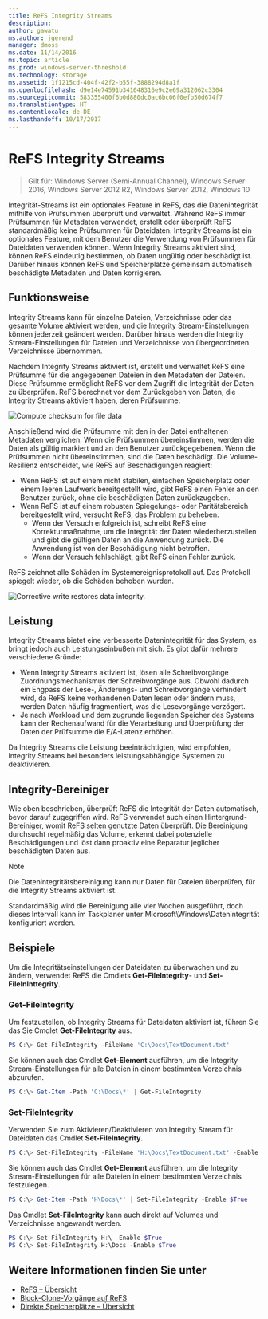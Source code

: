 ```yaml
---
title: ReFS Integrity Streams
description: 
author: gawatu
ms.author: jgerend
manager: dmoss
ms.date: 11/14/2016
ms.topic: article
ms.prod: windows-server-threshold
ms.technology: storage
ms.assetid: 1f1215cd-404f-42f2-b55f-3888294d8a1f
ms.openlocfilehash: d9e14e74591b341048316e9c2e69a312062c3304
ms.sourcegitcommit: 583355400f6b0d880dc0ac6bc06f0efb50d674f7
ms.translationtype: HT
ms.contentlocale: de-DE
ms.lasthandoff: 10/17/2017
---
```

# <a name="refs-integrity-streams"></a>ReFS Integrity Streams
>Gilt für: Windows Server (Semi-Annual Channel), Windows Server 2016, Windows Server 2012 R2, Windows Server 2012, Windows 10

Integrität-Streams ist ein optionales Feature in ReFS, das die Datenintegrität mithilfe von Prüfsummen überprüft und verwaltet. Während ReFS immer Prüfsummen für Metadaten verwendet, erstellt oder überprüft ReFS standardmäßig keine Prüfsummen für Dateidaten. Integrity Streams ist ein optionales Feature, mit dem Benutzer die Verwendung von Prüfsummen für Dateidaten verwenden können. Wenn Integrity Streams aktiviert sind, können ReFS eindeutig bestimmen, ob Daten ungültig oder beschädigt ist. Darüber hinaus können ReFS und Speicherplätze gemeinsam automatisch beschädigte Metadaten und Daten korrigieren.

## <a name="how-it-works"></a>Funktionsweise 

Integrity Streams kann für einzelne Dateien, Verzeichnisse oder das gesamte Volume aktiviert werden, und die Integrity Stream-Einstellungen können jederzeit geändert werden. Darüber hinaus werden die Integrity Stream-Einstellungen für Dateien und Verzeichnisse von übergeordneten Verzeichnisse übernommen. 

Nachdem Integrity Streams aktiviert ist, erstellt und verwaltet ReFS eine Prüfsumme für die angegebenen Dateien in den Metadaten der Dateien. Diese Prüfsumme ermöglicht ReFS vor dem Zugriff die Integrität der Daten zu überprüfen. ReFS berechnet vor dem Zurückgeben von Daten, die Integrity Streams aktiviert haben, deren Prüfsumme:

<img src=media/compute-checksum.gif alt="Compute checksum for file data"/>

Anschließend wird die Prüfsumme mit den in der Datei enthaltenen Metadaten verglichen. Wenn die Prüfsummen übereinstimmen, werden die Daten als gültig markiert und an den Benutzer zurückgegebenen. Wenn die Prüfsummen nicht übereinstimmen, sind die Daten beschädigt. Die Volume-Resilienz entscheidet, wie ReFS auf Beschädigungen reagiert:

- Wenn ReFS ist auf einem nicht stabilen, einfachen Speicherplatz oder einem leeren Laufwerk bereitgestellt wird, gibt ReFS einen Fehler an den Benutzer zurück, ohne die beschädigten Daten zurückzugeben. 
- Wenn ReFS ist auf einem robusten Spiegelungs- oder Paritätsbereich bereitgestellt wird, versucht ReFS, das Problem zu beheben. 
    - Wenn der Versuch erfolgreich ist, schreibt ReFS eine Korrekturmaßnahme, um die Integrität der Daten wiederherzustellen und gibt die gültigen Daten an die Anwendung zurück. Die Anwendung ist von der Beschädigung nicht betroffen.
    - Wenn der Versuch fehlschlägt, gibt ReFS einen Fehler zurück. 

ReFS zeichnet alle Schäden im Systemereignisprotokoll auf. Das Protokoll spiegelt wieder, ob die Schäden behoben wurden. 

<img src=media/corrective-write.gif alt="Corrective write restores data integrity."/>

## <a name="performance"></a>Leistung 

Integrity Streams bietet eine verbesserte Datenintegrität für das System, es bringt jedoch auch Leistungseinbußen mit sich. Es gibt dafür mehrere verschiedene Gründe:
- Wenn Integrity Streams aktiviert ist, lösen alle Schreibvorgänge Zuordnungsmechanismus der Schreibvorgänge aus. Obwohl dadurch ein Engpass der Lese-, Änderungs- und Schreibvorgänge verhindert wird, da ReFS keine vorhandenen Daten lesen oder ändern muss, werden Daten häufig fragmentiert, was die Lesevorgänge verzögert. 
- Je nach Workload und dem zugrunde liegenden Speicher des Systems kann der Rechenaufwand für die Verarbeitung und Überprüfung der Daten der Prüfsumme die E/A-Latenz erhöhen. 

Da Integrity Streams die Leistung beeinträchtigten, wird empfohlen, Integrity Streams bei besonders leistungsabhängige Systemen zu deaktivieren. 

## <a name="integrity-scrubber"></a>Integrity-Bereiniger

Wie oben beschrieben, überprüft ReFS die Integrität der Daten automatisch, bevor darauf zugegriffen wird. ReFS verwendet auch einen Hintergrund-Bereiniger, womit ReFS selten genutzte Daten überprüft. Die Bereinigung durchsucht regelmäßig das Volume, erkennt dabei potenzielle Beschädigungen und löst dann proaktiv eine Reparatur jeglicher beschädigten Daten aus.

  >[!NOTE]
  >Die Datenintegritätsbereinigung kann nur Daten für Dateien überprüfen, für die Integrity Streams aktiviert ist.

Standardmäßig wird die Bereinigung alle vier Wochen ausgeführt, doch dieses Intervall kann im Taskplaner unter Microsoft\Windows\Datenintegrität konfiguriert werden. 

## <a name="examples"></a>Beispiele
Um die Integritätseinstellungen der Dateidaten zu überwachen und zu ändern, verwendet ReFS die Cmdlets **Get-FileIntegrity**- und **Set-FileInInttegrity**.

### <a name="get-fileintegrity"></a>Get-FileIntegrity
Um festzustellen, ob Integrity Streams für Dateidaten aktiviert ist, führen Sie das Sie Cmdlet **Get-FileIntegrity** aus. 

```PowerShell
PS C:\> Get-FileIntegrity -FileName 'C:\Docs\TextDocument.txt'
```

Sie können auch das Cmdlet **Get-Element** ausführen, um die Integrity Stream-Einstellungen für alle Dateien in einem bestimmten Verzeichnis abzurufen. 

```PowerShell
PS C:\> Get-Item -Path 'C:\Docs\*' | Get-FileIntegrity
```

### <a name="set-fileintegrity"></a>Set-FileIntegrity
Verwenden Sie zum Aktivieren/Deaktivieren von Integrity Stream für Dateidaten das Cmdlet **Set-FileIntegrity**. 

```PowerShell
PS C:\> Set-FileIntegrity -FileName 'H:\Docs\TextDocument.txt' -Enable $True
```

Sie können auch das Cmdlet **Get-Element** ausführen, um die Integrity Stream-Einstellungen für alle Dateien in einem bestimmten Verzeichnis festzulegen. 

```PowerShell
PS C:\> Get-Item -Path 'H\Docs\*' | Set-FileIntegrity -Enable $True 
```

Das Cmdlet **Set-FileIntegrity** kann auch direkt auf Volumes und Verzeichnisse angewandt werden. 

```PowerShell
PS C:\> Set-FileIntegrity H:\ -Enable $True
PS C:\> Set-FileIntegrity H:\Docs -Enable $True
```

## <a name="see-also"></a>Weitere Informationen finden Sie unter

-   [ReFS – Übersicht](refs-overview.md)
-   [Block-Clone-Vorgänge auf ReFS](block-cloning.md)
-   [Direkte Speicherplätze – Übersicht](../storage-spaces/storage-spaces-direct-overview.md)
